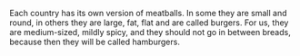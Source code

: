Each country has its own version of meatballs. In some they are small and round, in others they are large, fat, flat and are called burgers. For us, they are medium-sized, mildly spicy, and they should not go in between breads, because then they will be called hamburgers.